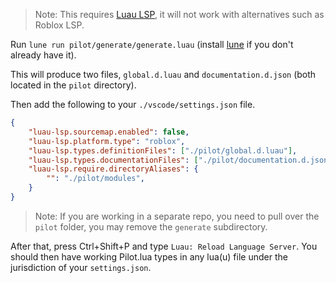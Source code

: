 > Note: This requires [Luau LSP](https://github.com/JohnnyMorganz/luau-lsp), it will not work with alternatives such as Roblox LSP.

Run `lune run pilot/generate/generate.luau` (install [lune](https://github.com/lune-org/lune) if you don't already have it).

This will produce two files, `global.d.luau` and `documentation.d.json` (both located in the `pilot` directory).

Then add the following to your `./vscode/settings.json` file.
```json
{
	"luau-lsp.sourcemap.enabled": false,
	"luau-lsp.platform.type": "roblox",
	"luau-lsp.types.definitionFiles": ["./pilot/global.d.luau"],
	"luau-lsp.types.documentationFiles": ["./pilot/documentation.d.json"],
	"luau-lsp.require.directoryAliases": {
		"": "./pilot/modules",
	}
}
```
> Note: If you are working in a separate repo, you need to pull over the `pilot` folder, you may remove the `generate` subdirectory.

After that, press Ctrl+Shift+P and type `Luau: Reload Language Server`. You should then have working Pilot.lua types in any lua(u) file under the jurisdiction of your `settings.json`.